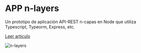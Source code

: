 
# APP n-layers 
Un prototipo de aplicación API-REST n-capas en Node que utiliza Typescript, Typeorm, Express, etc.

[Leer articulo](https://www.linkedin.com/pulse/construcci%C3%B3n-de-una-aplicaci%C3%B3n-n-capas-en-nodejs-luis-felipe-elgueta/)

![n-layers](https://morecoding.files.wordpress.com/2015/01/3tier_2.jpg)

